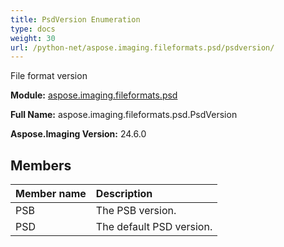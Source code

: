 ```yaml
---
title: PsdVersion Enumeration
type: docs
weight: 30
url: /python-net/aspose.imaging.fileformats.psd/psdversion/
---
```


File format version

**Module:** [aspose.imaging.fileformats.psd](/imaging/python-net/aspose.imaging.fileformats.psd/)

**Full Name:** aspose.imaging.fileformats.psd.PsdVersion

**Aspose.Imaging Version:** 24.6.0

## **Members**
| **Member name** | **Description** |
| :- | :- |
| PSB | The PSB version. |
| PSD | The default PSD version. |

